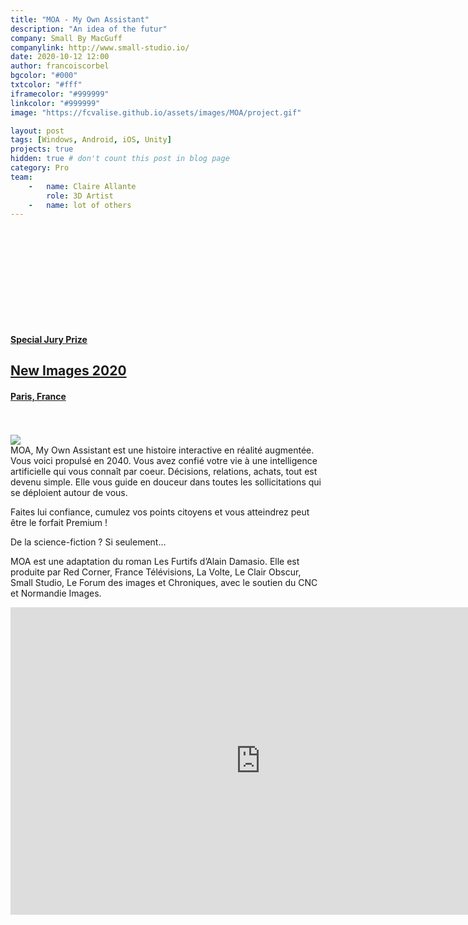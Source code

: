 ```yaml
---
title: "MOA - My Own Assistant"
description: "An idea of the futur"
company: Small By MacGuff
companylink: http://www.small-studio.io/
date: 2020-10-12 12:00
author: francoiscorbel
bgcolor: "#000"
txtcolor: "#fff"
iframecolor: "#999999"
linkcolor: "#999999"
image: "https://fcvalise.github.io/assets/images/MOA/project.gif"

layout: post
tags: [Windows, Android, iOS, Unity]
projects: true
hidden: true # don't count this post in blog page
category: Pro
team:
    -   name: Claire Allante
        role: 3D Artist
    -   name: lot of others
---
```

<div class="laurel general-margin">
<a href="https://www.raindance.org/raindance-film-festival-2019-programme/" href="https://www.raindance.org/raindance-film-festival-2019-programme/" target="_blank">
    <div class="icon-simple" data-title="stunfest"><svg class="icon-svg"><use xlink:href="#icon-laurel-left" fill="{{ page.iframecolor }}"></use></svg></div>
        <div class="text-laurel">
            <h4 style="color: {{ page.iframecolor}}">Special Jury Prize</h4>
            <h2 style="color: {{ page.iframecolor}}">New Images 2020<br></h2>
            <h4 style="color: {{ page.iframecolor}}">Paris, France</h4>
        </div>
    <div class="icon-simple" data-title="stunfest"><svg style="width: 35px; height: 35px" class="icon-svg"><use xlink:href="#icon-laurel-right" fill="{{ page.iframecolor }}"></use></svg></div>
</a>
</div>

<a alt="https://twitter.com/newimages_paris/status/1309541791964844032" href="https://twitter.com/newimages_paris/status/1309541791964844032" target="_blank">
    <img src="{{ site.url }}/assets/images/moa/banner.png">
</a>

<div class="text justify general-margin">
MOA, My Own Assistant est une histoire interactive en réalité augmentée. Vous voici propulsé en 2040. Vous avez confié votre vie à une intelligence artificielle qui vous connaît par coeur. Décisions, relations, achats, tout est devenu simple. Elle vous guide en douceur dans toutes les sollicitations qui se déploient autour de vous.


Faites lui confiance, cumulez vos points citoyens et vous atteindrez peut être le forfait Premium !


De la science-fiction ? Si seulement…


MOA est une adaptation du roman Les Furtifs d’Alain Damasio. Elle est produite par Red Corner, France Télévisions, La Volte, Le Clair Obscur, Small Studio, Le Forum des images et Chroniques, avec le soutien du CNC et Normandie Images.
</div>

<div class="video general-margin">
    <iframe width="800" height="492" src="https://www.youtube.com/embed/pceQRB4pcBg" frameborder="0" allowfullscreen></iframe>
</div>

<!-- <div class="general-margin">
    <iframe src="https://store.steampowered.com/widget/1212940/" frameborder="0" width="800" height="200" style="background: #000"></iframe>
</div> -->

